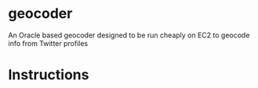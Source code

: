 geocoder
========

An Oracle based geocoder designed to be run cheaply on EC2 to geocode info from Twitter profiles

Instructions
============


